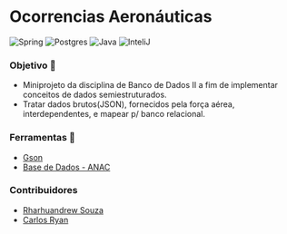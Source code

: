 # Ocorrencias Aeronáuticas
![Spring](https://img.shields.io/badge/spring-%236DB33F.svg?style=for-the-badge&logo=spring&logoColor=white)
![Postgres](https://img.shields.io/badge/postgres-%23316192.svg?style=for-the-badge&logo=postgresql&logoColor=white)
![Java](https://img.shields.io/badge/java-%23ED8B00.svg?style=for-the-badge&logo=openjdk&logoColor=white)
![InteliJ](https://img.shields.io/badge/IntelliJ_IDEA-000000.svg?style=for-the-badge&logo=intellij-idea&logoColor=white)

### Objetivo 🧠
* Miniprojeto da disciplina de Banco de Dados II a fim de implementar conceitos de dados semiestruturados.
* Tratar dados brutos(JSON), fornecidos pela força aérea, interdependentes, e mapear p/ banco relacional.

### Ferramentas 🔨

* [Gson](https://www.javadoc.io/doc/com.google.code.gson/gson/2.8.0/com/google/gson/Gson.html)
* [Base de Dados - ANAC](https://dados.gov.br/dados/conjuntos-dados/ocorrncias-aeronuticas)

### Contribuidores
* [Rharhuandrew Souza](https://github.com/Rharhuky)
* [Carlos Ryan](https://github.com/CarlosRyan07)
